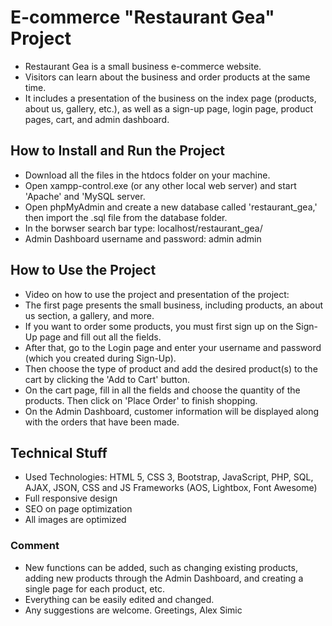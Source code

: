 # E-commerce "Restaurant Gea" Project

- Restaurant Gea is a small business e-commerce website.
- Visitors can learn about the business and order products at the same time.
- It includes a presentation of the business on the index page (products, about us, gallery, etc.), as well as a sign-up page, login page, product pages, cart, and admin dashboard.

## How to Install and Run the Project

- Download all the files in the htdocs folder on your machine.
- Open xampp-control.exe (or any other local web server) and start 'Apache' and 'MySQL server.
- Open phpMyAdmin and create a new database called 'restaurant_gea,' then import the .sql file from the database folder.
- In the borwser search bar type: localhost/restaurant_gea/ 
- Admin Dashboard username and password: admin admin

## How to Use the Project

- Video on how to use the project and presentation of the project: 
- The first page presents the small business, including products, an about us section, a gallery, and more.
- If you want to order some products, you must first sign up on the Sign-Up page and fill out all the fields.
- After that, go to the Login page and enter your username and password (which you created during Sign-Up).
- Then choose the type of product and add the desired product(s) to the cart by clicking the 'Add to Cart' button.
- On the cart page, fill in all the fields and choose the quantity of the products. Then click on 'Place Order' to finish shopping.
- On the Admin Dashboard, customer information will be displayed along with the orders that have been made.

## Technical Stuff 

- Used Technologies: HTML 5, CSS 3, Bootstrap, JavaScript, PHP, SQL, AJAX, JSON, CSS and JS Frameworks (AOS, Lightbox, Font Awesome)
- Full responsive design
- SEO on page optimization
- All images are optimized

### Comment

- New functions can be added, such as changing existing products, adding new products through the Admin Dashboard, and creating a single page for each product, etc.
- Everything can be easily edited and changed.
- Any suggestions are welcome. Greetings, Alex Simic



   
